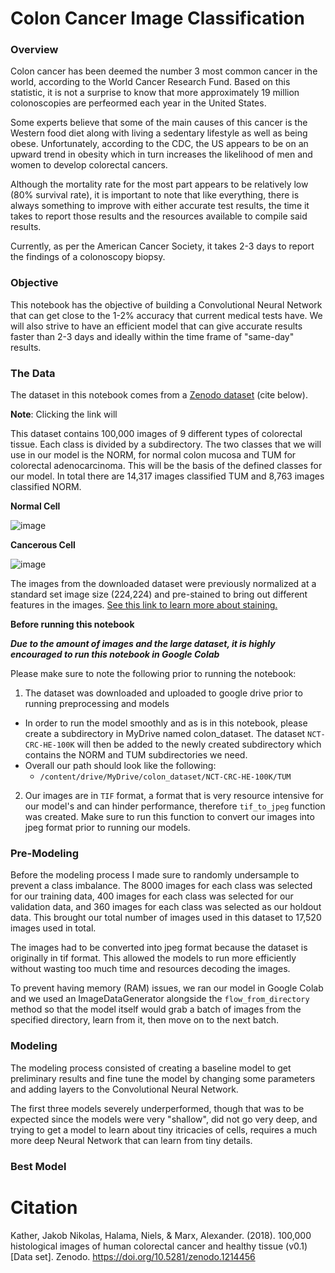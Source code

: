 # Colon Cancer Image Classification

### Overview ###

Colon cancer has been deemed the number 3 most common cancer in the world, according to the World Cancer Research Fund. Based on this statistic, it is not a surprise to know that more approximately 19 million colonoscopies are perfeormed each year in the United States.

Some experts believe that some of the main causes of this cancer is the Western food diet along with living a sedentary lifestyle as well as being obese. Unfortunately, according to the CDC, the US appears to be on an upward trend in obesity which in turn increases the likelihood of men and women to develop colorectal cancers.

Although the mortality rate for the most part appears to be relatively low (80% survival rate), it is important to note that like everything, there is always something to improve with either accurate test results, the time it takes to report those results and the resources available to compile said results.

Currently, as per the American Cancer Society, it takes 2-3 days to report the findings of a colonoscopy biopsy.

### Objective ###
This notebook has the objective of building a Convolutional Neural Network that can get close to the 1-2% accuracy that current medical tests have. We will also strive to have an efficient model that can give accurate results faster than 2-3 days and ideally within the time frame of "same-day" results.

### The Data ###

The dataset in this notebook comes from a [Zenodo dataset](https://zenodo.org/record/1214456/files/NCT-CRC-HE-100K.zip?download=1) (cite below).

**Note**: Clicking the link will 

This dataset contains 100,000 images of 9 different types of colorectal tissue. Each class is divided by a subdirectory. The two classes that we will use in our model is the NORM, for normal colon mucosa and TUM for colorectal adenocarcinoma. This will be the basis of the defined classes for our model. In total there are 14,317 images classified TUM and 8,763 images classified NORM.

**Normal Cell**

![image](https://user-images.githubusercontent.com/70984749/130335104-b5165de1-962b-475f-a137-c1d15c192ba8.png)

**Cancerous Cell**

![image](https://user-images.githubusercontent.com/70984749/130335475-9683486a-66c7-45f6-b9c4-1561e272e81c.png)

The images from the downloaded dataset were previously normalized at a standard set image size (224,224) and pre-stained to bring out different features in the images. [See this link to learn more about staining.](https://serc.carleton.edu/microbelife/research_methods/microscopy/index.html#:~:text=Cell%20staining%20is%20a%20technique,wall%2C%20or%20the%20entire%20cell.) 

**Before running this notebook**

_**Due to the amount of images and the large dataset, it is highly encouraged to run this notebook in Google Colab**_

Please make sure to note the following prior to running the notebook:
1. The dataset was downloaded and uploaded to google drive prior to running preprocessing and models
  - In order to run the model smoothly and as is in this notebook, please create a subdirectory in MyDrive named colon_dataset. The dataset `NCT-CRC-HE-100K` will then be added to the newly created subdirectory which contains the NORM and TUM subdirectories we need.
  - Overall our path should look like the following:
    - `/content/drive/MyDrive/colon_dataset/NCT-CRC-HE-100K/TUM`
2. Our images are in `TIF` format, a format that is very resource intensive for our model's and can hinder performance, therefore `tif_to_jpeg` function was created. Make sure to run this function to convert our images into jpeg format prior to running our models.

### Pre-Modeling ###

Before the modeling process I made sure to randomly undersample to prevent a class imbalance. The 8000 images for each class was selected for our training data, 400 images for each class was selected for our validation data, and 360 images for each class was selected as our holdout data. This brought our total number of images used in this dataset to 17,520 images used in total.

The images had to be converted into jpeg format because the dataset is originally in tif format. This allowed the models to run more efficiently without wasting too much time and resources decoding the images.

To prevent having memory (RAM) issues, we ran our model in Google Colab and we used an ImageDataGenerator alongside the `flow_from_directory` method so that the model itself would grab a batch of images from the specified directory, learn from it, then move on to the next batch. 

### Modeling ###

The modeling process consisted of creating a baseline model to get preliminary results and fine tune the model by changing some parameters and adding layers to the Convolutional Neural Network.

The first three models severely underperformed, though that was to be expected since the models were very "shallow", did not go very deep, and trying to get a model to learn about tiny itricacies of cells, requires a much more deep Neural Network that can learn from tiny details.

### Best Model ###



# Citation #

Kather, Jakob Nikolas, Halama, Niels, & Marx, Alexander. (2018). 100,000 histological images of human colorectal cancer and healthy tissue (v0.1) [Data set]. Zenodo. https://doi.org/10.5281/zenodo.1214456
